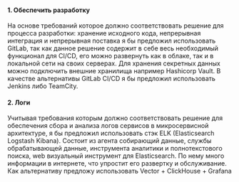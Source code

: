 #### 1. Обеспечить разработку

На основе требований которое должно соответствовать решение для процесса разработки: хранение исходного кода, непрерывная интеграция и непрерывная поставка я бы предложил использовать GitLab, так как данное решение содержит в себе весь необходимый функционал для CI/CD, его можно развернуть как в облаке, так и в локальной сети на своих серверах. Для хранения секретных данных можно подключить внешние хранилища например Hashicorp Vault. В качестве альтернативы GitLab CI/CD я бы предложил использовать Jenkins либо TeamCity.


#### 2. Логи

Учитывая требования которым должно соответствовать решение для обеспечения сбора и анализа логов сервисов в микросервисной архитектуре, я бы предложил использовать стэк ELK (Elasticsearch Logstash Kibana). Состоит из  агента собирающий данные, службы обрабатывающей данные, инструмента аналитики и полнотекстового поиска, web визуальный инструмент для Elasticsearch. По нему много информации в интернете, что упростит его развертку и обслуживание. Как альтернативу предложу использовать Vector + ClickHouse + Grafana 

